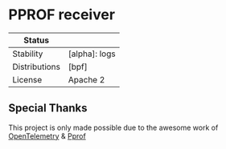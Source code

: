 # PPROF receiver

<!-- status autogenerated section -->
| Status        |           |
| ------------- |-----------|
| Stability     | [alpha]: logs   |
| Distributions | [bpf] |
| License | Apache 2 |

## Special Thanks

This project is only made possible due to the awesome work of [OpenTelemetry](https://github.com/open-telemetry) & [Pprof](https://github.com/google/pprof)